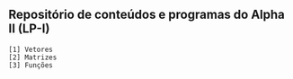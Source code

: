 Repositório de conteúdos e programas do Alpha II (LP-I)
-----------

```
[1] Vetores
[2] Matrizes
[3] Funções
```

